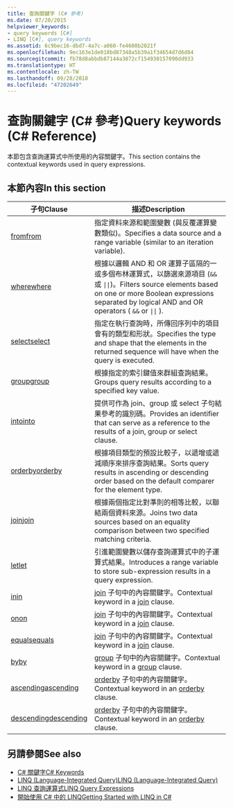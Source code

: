 ```yaml
---
title: 查詢關鍵字 (C# 參考)
ms.date: 07/20/2015
helpviewer_keywords:
- query keywords [C#]
- LINQ [C#], query keywords
ms.assetid: 6c9bec16-dbd7-4a7c-a060-fe4600b2021f
ms.openlocfilehash: 9ec163e1de018bd87348a5b39a1f34654d7d6d84
ms.sourcegitcommit: fb78d8abbdb87144a3872cf154930157090dd933
ms.translationtype: HT
ms.contentlocale: zh-TW
ms.lasthandoff: 09/28/2018
ms.locfileid: "47202649"
---
```

# <a name="query-keywords-c-reference"></a><span data-ttu-id="ca374-102">查詢關鍵字 (C# 參考)</span><span class="sxs-lookup"><span data-stu-id="ca374-102">Query keywords (C# Reference)</span></span>

<span data-ttu-id="ca374-103">本節包含查詢運算式中所使用的內容關鍵字。</span><span class="sxs-lookup"><span data-stu-id="ca374-103">This section contains the contextual keywords used in query expressions.</span></span>

## <a name="in-this-section"></a><span data-ttu-id="ca374-104">本節內容</span><span class="sxs-lookup"><span data-stu-id="ca374-104">In this section</span></span>

|<span data-ttu-id="ca374-105">子句</span><span class="sxs-lookup"><span data-stu-id="ca374-105">Clause</span></span>|<span data-ttu-id="ca374-106">描述</span><span class="sxs-lookup"><span data-stu-id="ca374-106">Description</span></span>|
|------------|-----------------|
|[<span data-ttu-id="ca374-107">from</span><span class="sxs-lookup"><span data-stu-id="ca374-107">from</span></span>](from-clause.md)|<span data-ttu-id="ca374-108">指定資料來源和範圍變數 (與反覆運算變數類似)。</span><span class="sxs-lookup"><span data-stu-id="ca374-108">Specifies a data source and a range variable (similar to an iteration variable).</span></span>|
|[<span data-ttu-id="ca374-109">where</span><span class="sxs-lookup"><span data-stu-id="ca374-109">where</span></span>](where-clause.md)|<span data-ttu-id="ca374-110">根據以邏輯 AND 和 OR 運算子區隔的一或多個布林運算式，以篩選來源項目 (`&&` 或 <code>&#124;&#124;</code>)。</span><span class="sxs-lookup"><span data-stu-id="ca374-110">Filters source elements based on one or more Boolean expressions separated by logical AND and OR operators ( `&&` or <code>&#124;&#124;</code> ).</span></span>|
|[<span data-ttu-id="ca374-111">select</span><span class="sxs-lookup"><span data-stu-id="ca374-111">select</span></span>](select-clause.md)|<span data-ttu-id="ca374-112">指定在執行查詢時，所傳回序列中的項目會有的類型和形狀。</span><span class="sxs-lookup"><span data-stu-id="ca374-112">Specifies the type and shape that the elements in the returned sequence will have when the query is executed.</span></span>|
|[<span data-ttu-id="ca374-113">group</span><span class="sxs-lookup"><span data-stu-id="ca374-113">group</span></span>](group-clause.md)|<span data-ttu-id="ca374-114">根據指定的索引鍵值來群組查詢結果。</span><span class="sxs-lookup"><span data-stu-id="ca374-114">Groups query results according to a specified key value.</span></span>|
|[<span data-ttu-id="ca374-115">into</span><span class="sxs-lookup"><span data-stu-id="ca374-115">into</span></span>](into.md)|<span data-ttu-id="ca374-116">提供可作為 join、group 或 select 子句結果參考的識別碼。</span><span class="sxs-lookup"><span data-stu-id="ca374-116">Provides an identifier that can serve as a reference to the results of a join, group or select clause.</span></span>|
|[<span data-ttu-id="ca374-117">orderby</span><span class="sxs-lookup"><span data-stu-id="ca374-117">orderby</span></span>](orderby-clause.md)|<span data-ttu-id="ca374-118">根據項目類型的預設比較子，以遞增或遞減順序來排序查詢結果。</span><span class="sxs-lookup"><span data-stu-id="ca374-118">Sorts query results in ascending or descending order based on the default comparer for the element type.</span></span>|
|[<span data-ttu-id="ca374-119">join</span><span class="sxs-lookup"><span data-stu-id="ca374-119">join</span></span>](join-clause.md)|<span data-ttu-id="ca374-120">根據兩個指定比對準則的相等比較，以聯結兩個資料來源。</span><span class="sxs-lookup"><span data-stu-id="ca374-120">Joins two data sources based on an equality comparison between two specified matching criteria.</span></span>|
|[<span data-ttu-id="ca374-121">let</span><span class="sxs-lookup"><span data-stu-id="ca374-121">let</span></span>](let-clause.md)|<span data-ttu-id="ca374-122">引進範圍變數以儲存查詢運算式中的子運算式結果。</span><span class="sxs-lookup"><span data-stu-id="ca374-122">Introduces a range variable to store sub-expression results in a query expression.</span></span>|
|[<span data-ttu-id="ca374-123">in</span><span class="sxs-lookup"><span data-stu-id="ca374-123">in</span></span>](in.md)|<span data-ttu-id="ca374-124">[join](join-clause.md) 子句中的內容關鍵字。</span><span class="sxs-lookup"><span data-stu-id="ca374-124">Contextual keyword in a [join](join-clause.md) clause.</span></span>|
|[<span data-ttu-id="ca374-125">on</span><span class="sxs-lookup"><span data-stu-id="ca374-125">on</span></span>](on.md)|<span data-ttu-id="ca374-126">[join](join-clause.md) 子句中的內容關鍵字。</span><span class="sxs-lookup"><span data-stu-id="ca374-126">Contextual keyword in a [join](join-clause.md) clause.</span></span>|
|[<span data-ttu-id="ca374-127">equals</span><span class="sxs-lookup"><span data-stu-id="ca374-127">equals</span></span>](equals.md)|<span data-ttu-id="ca374-128">[join](join-clause.md) 子句中的內容關鍵字。</span><span class="sxs-lookup"><span data-stu-id="ca374-128">Contextual keyword in a [join](join-clause.md) clause.</span></span>|
|[<span data-ttu-id="ca374-129">by</span><span class="sxs-lookup"><span data-stu-id="ca374-129">by</span></span>](by.md)|<span data-ttu-id="ca374-130">[group](group-clause.md) 子句中的內容關鍵字。</span><span class="sxs-lookup"><span data-stu-id="ca374-130">Contextual keyword in a [group](group-clause.md) clause.</span></span>|
|[<span data-ttu-id="ca374-131">ascending</span><span class="sxs-lookup"><span data-stu-id="ca374-131">ascending</span></span>](ascending.md)|<span data-ttu-id="ca374-132">[orderby](orderby-clause.md) 子句中的內容關鍵字。</span><span class="sxs-lookup"><span data-stu-id="ca374-132">Contextual keyword in an [orderby](orderby-clause.md) clause.</span></span>|
|[<span data-ttu-id="ca374-133">descending</span><span class="sxs-lookup"><span data-stu-id="ca374-133">descending</span></span>](descending.md)|<span data-ttu-id="ca374-134">[orderby](orderby-clause.md) 子句中的內容關鍵字。</span><span class="sxs-lookup"><span data-stu-id="ca374-134">Contextual keyword in an [orderby](orderby-clause.md) clause.</span></span>|

## <a name="see-also"></a><span data-ttu-id="ca374-135">另請參閱</span><span class="sxs-lookup"><span data-stu-id="ca374-135">See also</span></span>

- [<span data-ttu-id="ca374-136">C# 關鍵字</span><span class="sxs-lookup"><span data-stu-id="ca374-136">C# Keywords</span></span>](index.md)
- [<span data-ttu-id="ca374-137">LINQ (Language-Integrated Query)</span><span class="sxs-lookup"><span data-stu-id="ca374-137">LINQ (Language-Integrated Query)</span></span>](../../programming-guide/concepts/linq/index.md)
- [<span data-ttu-id="ca374-138">LINQ 查詢運算式</span><span class="sxs-lookup"><span data-stu-id="ca374-138">LINQ Query Expressions</span></span>](../../../csharp/programming-guide/linq-query-expressions/index.md)
- [<span data-ttu-id="ca374-139">開始使用 C# 中的 LINQ</span><span class="sxs-lookup"><span data-stu-id="ca374-139">Getting Started with LINQ in C#</span></span>](../../../csharp/programming-guide/concepts/linq/getting-started-with-linq.md)